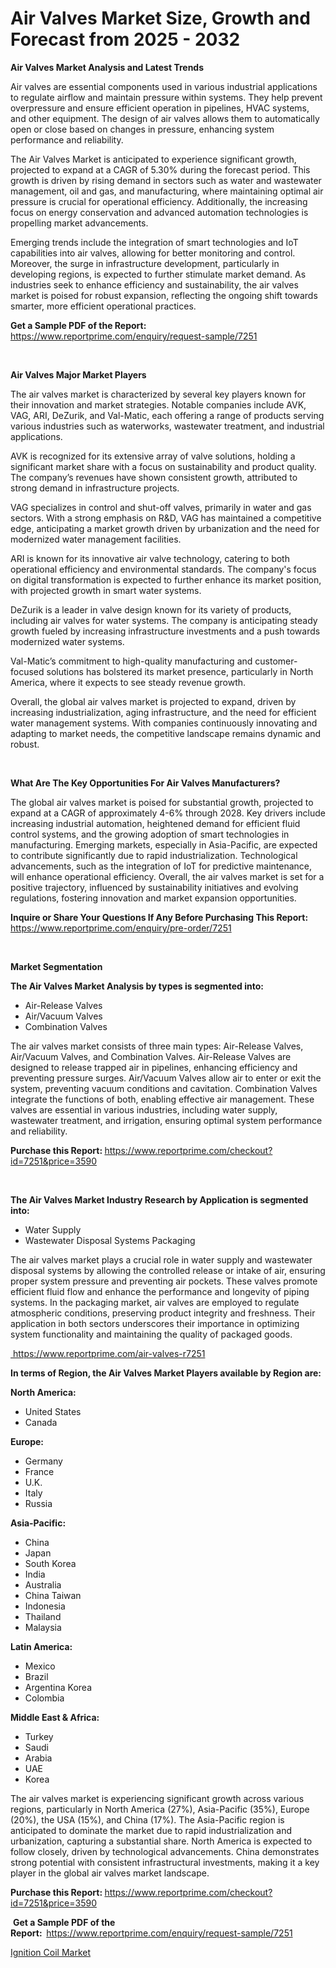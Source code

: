 <p><h1>Air Valves Market Size, Growth and Forecast from 2025 - 2032</h1></p><p><strong>Air Valves Market Analysis and Latest Trends</strong></p>
<p><p>Air valves are essential components used in various industrial applications to regulate airflow and maintain pressure within systems. They help prevent overpressure and ensure efficient operation in pipelines, HVAC systems, and other equipment. The design of air valves allows them to automatically open or close based on changes in pressure, enhancing system performance and reliability.</p><p>The Air Valves Market is anticipated to experience significant growth, projected to expand at a CAGR of 5.30% during the forecast period. This growth is driven by rising demand in sectors such as water and wastewater management, oil and gas, and manufacturing, where maintaining optimal air pressure is crucial for operational efficiency. Additionally, the increasing focus on energy conservation and advanced automation technologies is propelling market advancements.</p><p>Emerging trends include the integration of smart technologies and IoT capabilities into air valves, allowing for better monitoring and control. Moreover, the surge in infrastructure development, particularly in developing regions, is expected to further stimulate market demand. As industries seek to enhance efficiency and sustainability, the air valves market is poised for robust expansion, reflecting the ongoing shift towards smarter, more efficient operational practices.</p></p>
<p><strong>Get a Sample PDF of the Report:&nbsp;</strong> <a href="https://www.reportprime.com/enquiry/request-sample/7251?utm_campaign=1948&utm_medium=2&utm_source=Github&utm_content=ia&utm_term=19032025&utm_id=air-valves">https://www.reportprime.com/enquiry/request-sample/7251</a></p>
<p>&nbsp;</p>
<p><strong>Air Valves Major Market Players</strong></p>
<p><p>The air valves market is characterized by several key players known for their innovation and market strategies. Notable companies include AVK, VAG, ARI, DeZurik, and Val-Matic, each offering a range of products serving various industries such as waterworks, wastewater treatment, and industrial applications.</p><p>AVK is recognized for its extensive array of valve solutions, holding a significant market share with a focus on sustainability and product quality. The company’s revenues have shown consistent growth, attributed to strong demand in infrastructure projects.</p><p>VAG specializes in control and shut-off valves, primarily in water and gas sectors. With a strong emphasis on R&D, VAG has maintained a competitive edge, anticipating a market growth driven by urbanization and the need for modernized water management facilities.</p><p>ARI is known for its innovative air valve technology, catering to both operational efficiency and environmental standards. The company's focus on digital transformation is expected to further enhance its market position, with projected growth in smart water systems.</p><p>DeZurik is a leader in valve design known for its variety of products, including air valves for water systems. The company is anticipating steady growth fueled by increasing infrastructure investments and a push towards modernized water systems.</p><p>Val-Matic’s commitment to high-quality manufacturing and customer-focused solutions has bolstered its market presence, particularly in North America, where it expects to see steady revenue growth.</p><p>Overall, the global air valves market is projected to expand, driven by increasing industrialization, aging infrastructure, and the need for efficient water management systems. With companies continuously innovating and adapting to market needs, the competitive landscape remains dynamic and robust.</p></p>
<p>&nbsp;</p>
<p><strong>What Are The Key Opportunities For Air Valves Manufacturers?</strong></p>
<p><p>The global air valves market is poised for substantial growth, projected to expand at a CAGR of approximately 4-6% through 2028. Key drivers include increasing industrial automation, heightened demand for efficient fluid control systems, and the growing adoption of smart technologies in manufacturing. Emerging markets, especially in Asia-Pacific, are expected to contribute significantly due to rapid industrialization. Technological advancements, such as the integration of IoT for predictive maintenance, will enhance operational efficiency. Overall, the air valves market is set for a positive trajectory, influenced by sustainability initiatives and evolving regulations, fostering innovation and market expansion opportunities.</p></p>
<p><strong>Inquire or Share Your Questions If Any Before Purchasing This Report:</strong> <a href="https://www.reportprime.com/enquiry/pre-order/7251?utm_campaign=1948&utm_medium=2&utm_source=Github&utm_content=ia&utm_term=19032025&utm_id=air-valves">https://www.reportprime.com/enquiry/pre-order/7251</a></p>
<p>&nbsp;</p>
<p><strong>Market Segmentation</strong></p>
<p><strong>The Air Valves Market Analysis by types is segmented into:</strong></p>
<p><ul><li>Air-Release Valves</li><li>Air/Vacuum Valves</li><li>Combination Valves</li></ul></p>
<p><p>The air valves market consists of three main types: Air-Release Valves, Air/Vacuum Valves, and Combination Valves. Air-Release Valves are designed to release trapped air in pipelines, enhancing efficiency and preventing pressure surges. Air/Vacuum Valves allow air to enter or exit the system, preventing vacuum conditions and cavitation. Combination Valves integrate the functions of both, enabling effective air management. These valves are essential in various industries, including water supply, wastewater treatment, and irrigation, ensuring optimal system performance and reliability.</p></p>
<p><strong>Purchase this Report:&nbsp;</strong><a href="https://www.reportprime.com/checkout?id=7251&price=3590&utm_campaign=1948&utm_medium=2&utm_source=Github&utm_content=ia&utm_term=19032025&utm_id=air-valves">https://www.reportprime.com/checkout?id=7251&price=3590</a></p>
<p>&nbsp;</p>
<p><strong>The Air Valves Market Industry Research by Application is segmented into:</strong></p>
<p><ul><li>Water Supply</li><li>Wastewater Disposal Systems Packaging</li></ul></p>
<p><p>The air valves market plays a crucial role in water supply and wastewater disposal systems by allowing the controlled release or intake of air, ensuring proper system pressure and preventing air pockets. These valves promote efficient fluid flow and enhance the performance and longevity of piping systems. In the packaging market, air valves are employed to regulate atmospheric conditions, preserving product integrity and freshness. Their application in both sectors underscores their importance in optimizing system functionality and maintaining the quality of packaged goods.</p></p>
<p><a href="https://www.reportprime.com/air-valves-r7251?utm_campaign=1948&utm_medium=2&utm_source=Github&utm_content=ia&utm_term=19032025&utm_id=air-valves">&nbsp;https://www.reportprime.com/air-valves-r7251</a></p>
<p><strong>In terms of Region, the Air Valves Market Players available by Region are:</strong></p>
<p>
    <p> <strong> North America: </strong>
        <ul>
            <li>United States</li>
            <li>Canada</li>
        </ul>
        </p> 
    <p> <strong> Europe: </strong>
        <ul>
            <li>Germany</li>
            <li>France</li>
            <li>U.K.</li>
            <li>Italy</li>
            <li>Russia</li>
        </ul>
        </p> 
    <p> <strong> Asia-Pacific: </strong>
        <ul>
            <li>China</li>
            <li>Japan</li>
            <li>South Korea</li>
            <li>India</li>
            <li>Australia</li>
            <li>China Taiwan</li>
            <li>Indonesia</li>
            <li>Thailand</li>
            <li>Malaysia</li>
        </ul>
        </p> 
    <p> <strong> Latin America: </strong>
        <ul>
            <li>Mexico</li>
            <li>Brazil</li>
            <li>Argentina Korea</li>
            <li>Colombia</li>
        </ul>
        </p> 
    <p> <strong> Middle East & Africa: </strong>
        <ul>
            <li>Turkey</li>
            <li>Saudi</li>
            <li>Arabia</li>
            <li>UAE</li>
            <li>Korea</li>
        </ul>
    </p>
    </p>
<p><p>The air valves market is experiencing significant growth across various regions, particularly in North America (27%), Asia-Pacific (35%), Europe (20%), the USA (15%), and China (17%). The Asia-Pacific region is anticipated to dominate the market due to rapid industrialization and urbanization, capturing a substantial share. North America is expected to follow closely, driven by technological advancements. China demonstrates strong potential with consistent infrastructural investments, making it a key player in the global air valves market landscape.</p></p>
<p><strong>Purchase this Report: </strong><a href="https://www.reportprime.com/checkout?id=7251&price=3590&utm_campaign=1948&utm_medium=2&utm_source=Github&utm_content=ia&utm_term=19032025&utm_id=air-valves">https://www.reportprime.com/checkout?id=7251&price=3590</a></p>
<p>&nbsp;<strong>Get a Sample PDF of the Report:&nbsp;&nbsp;</strong><a href="https://www.reportprime.com/enquiry/request-sample/7251?utm_campaign=1948&utm_medium=2&utm_source=Github&utm_content=ia&utm_term=19032025&utm_id=air-valves">https://www.reportprime.com/enquiry/request-sample/7251</a></p>
<p><strong></strong></p>
<p><p><a href="https://github.com/MonroeBullock54/Market-Research-Report-List-2/blob/main/ignition-coil-market.md?utm_campaign=1948&utm_medium=2&utm_source=Github&utm_content=ia&utm_term=19032025&utm_id=air-valves">Ignition Coil Market</a></p></p>
